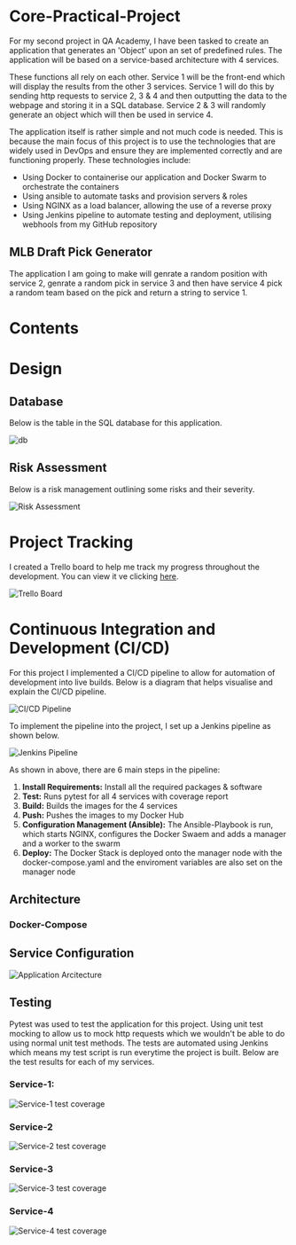 # Core-Practical-Project

For my second project in QA Academy, I have been tasked to create an application that generates an 'Object' upon an set of predefined rules.
The application will be based on a service-based architecture with 4 services.

These functions all rely on each other. Service 1 will be the front-end which will display the results from the other 3 services. Service 1 will do this by sending http requests to service 2, 3 & 4 and then outputting the data to the webpage and storing it in a SQL database. 
Service 2 & 3 will randomly generate an object which will then be used in service 4.

The application itself is rather simple and not much code is needed. This is because the main focus of this project is to use the technologies that are widely used in DevOps and ensure they are implemented correctly and are functioning properly. These technologies include:

* Using Docker to containerise our application and Docker Swarm to orchestrate the containers
* Using ansible to automate tasks and provision servers & roles
* Using NGINX as a load balancer, allowing the use of a reverse proxy
* Using Jenkins pipeline to automate testing and deployment, utilising webhools from my GitHub repository

## MLB Draft Pick Generator

The application I am going to make will genrate a random position with service 2, genrate a random pick in service 3 and then have service 4 pick a random team based on the pick and return a string to service 1.

# Contents


# Design



## Database

Below is the table in the SQL database for this application.

![db](./images/mlb-db.png)

## Risk Assessment

Below is a risk management outlining some risks and their severity.

![Risk Assessment](./images/Risk-management.PNG)

# Project Tracking

I created a Trello board to help me track my progress throughout the development. You can view it ve clicking [here](https://trello.com/b/MhQbXRrV/practical-project).

![Trello Board](./images/Trello.PNG)

# Continuous Integration and Development (CI/CD)

For this project I implemented a CI/CD pipeline to allow for automation of  development into live builds. Below is a diagram that helps visualise and explain the CI/CD pipeline.

![CI/CD Pipeline](./images/CI-CD.png)

To implement the pipeline into the project, I set up a Jenkins pipeline as shown below.

![Jenkins Pipeline](./images/Jenkin-pipeline.PNG)

As shown in above, there are 6 main steps in the pipeline:

1. **Install Requirements:** Install all the required packages & software
2. **Test:** Runs pytest for all 4 services with coverage report
3. **Build:** Builds the images for the 4 services
4. **Push:** Pushes the images to my Docker Hub
5. **Configuration Management (Ansible):** The Ansible-Playbook is run, which starts NGINX, configures the Docker Swaem and adds a manager and a worker to the swarm
6. **Deploy:** The Docker Stack is deployed onto the manager node with the docker-compose.yaml and the enviroment variables are also set on the manager node

## Architecture

### Docker-Compose



## Service Configuration

![Application Arcitecture](./images/project-arc.png)

## Testing

Pytest was used to test the application for this project. Using unit test mocking to allow us to mock http requests which we wouldn't be able to do using normal unit test methods. The tests are automated using Jenkins which means my test script is run everytime the project is built. Below are the test results for each of my services.

### Service-1:

![Service-1 test coverage](./images/Service-1_test.PNG)

### Service-2

![Service-2 test coverage](./images/Service-2_test.PNG)

### Service-3

![Service-3 test coverage](./images/Service-3_test.PNG)

### Service-4

![Service-4 test coverage](./images/Service-4_test.PNG)

